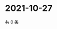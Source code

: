 # 2021-10-27

共 0 条

<!-- BEGIN WEIBO -->
<!-- 最后更新时间 Wed Oct 27 2021 11:12:00 GMT+0800 (China Standard Time) -->

<!-- END WEIBO -->
